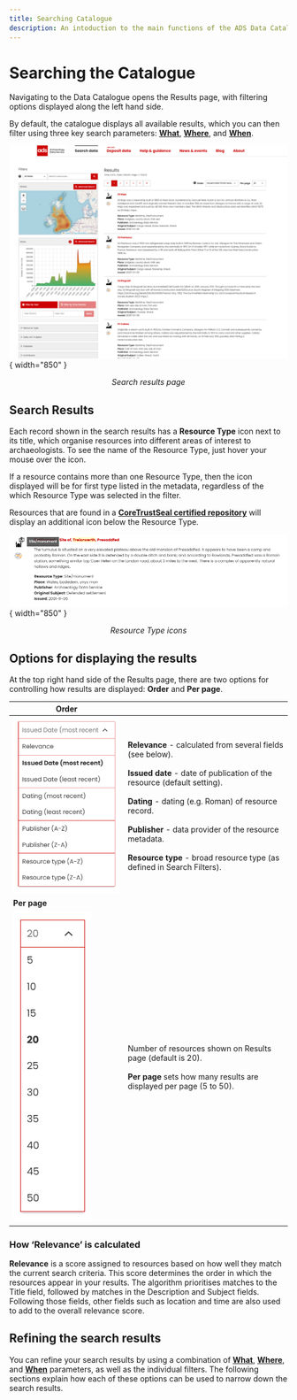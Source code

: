```yaml
---
title: Searching Catalogue
description: An intoduction to the main functions of the ADS Data Catalogue
---
```


# Searching the Catalogue

Navigating to the Data Catalogue opens the Results page, with filtering options displayed along the left hand side. 

By default, the catalogue displays all available results, which you can then filter using three key search parameters: [**What**](Section-1_What.md), [**Where**](Section-2_Map_Where.md), and [**When**](Section-3_Time_period_When.md).

![ARIADNE Catalogue search results page](../assets/02-Search_results_page.png){ width="850" }
<p align=center><i>Search results page</i></p>

## Search Results

Each record shown in the search results has a **Resource Type** icon next to its title, which organise resources into different areas of interest to archaeologists. To see the name of the Resource Type, just hover your mouse over the icon. 

If a resource contains more than one Resource Type, then the icon displayed will be for first type listed in the metadata, regardless of the which Resource Type was selected in the filter. 

Resources that are found in a [**CoreTrustSeal certified repository**](https://www.coretrustseal.org/) will display an additional icon below the Resource Type.

![Set of icons that classify resource type](../assets/28-Resource-Type-icon.png){ width="850" }
<p align=center><i>Resource Type icons</i></p>

## Options for displaying the results
At the top right hand side of the Results page, there are two options for controlling how results are displayed: **Order** and **Per page**.

| Order |  |
| ------------- | ----------- |
| ![List of options which determine the display order](../assets/31-Order_options.png) | **Relevance** - calculated from several fields (see below).<Br><Br>**Issued date** - date of publication of the resource (default setting).<Br><Br>**Dating** - dating (e.g. Roman) of resource record.<Br><Br>**Publisher** - data provider of the resource metadata.<Br><Br>**Resource type** - broad resource type (as defined in Search Filters).|
| **Per page** |  |
| ![Drop down menu of values for how many results are displayed on the page](../assets/30-Per_page.png) | Number of resources shown on Results page (default  is 20). <br><Br>**Per page** sets how many results are displayed per page (5 to 50). |

### How ‘Relevance’ is calculated

**Relevance** is a score assigned to resources based on how well they match the current search criteria. This score determines the order in which the resources appear in your results. The algorithm prioritises matches to the Title field, followed by matches in the Description and Subject fields. Following those fields, other fields such as location and time are also used to add to the overall relevance score. 

## Refining the search results
You can refine your search results by using a combination of [**What**](Section-1_What.md), [**Where**](Section-2_Map_Where.md), and [**When**](Section-3_Time_period_When.md) parameters, as well as the individual filters. The following sections explain how each of these options can be used to narrow down the search results.